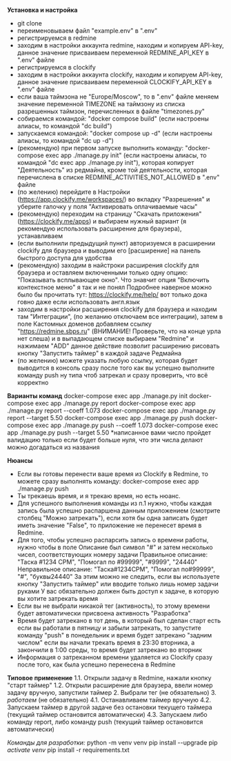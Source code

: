 **Установка и настройка**
- git clone
- переименовываем файл "example.env" в ".env"
- регистрируемся в redmine
- заходим в настройки аккаунта redmine, находим и копируем API-key, данное значение присваиваем переменной REDMINE_API_KEY в ".env" файле
- регистрируемся в clockify
- заходим в настройки аккаунта clockify, находим и копируем API-key, данное значение присваиваем переменной CLOCKIFY_API_KEY в ".env" файле
- если ваша таймзона не "Europe/Moscow", то в ".env" файле меняем значение переменной TIMEZONE на таймзону из списка разрешенных таймзон, перечисленных в файле "timezones.py"
- собираемся командой: "docker compose build" (если настроены алиасы, то командой "dc build")
- запускаемся командой: "docker compose up -d" (если настроены алиасы, то командой "dc up -d")
- (рекомендую) при первом запуске выполнить команду: "docker-compose exec app ./manage.py init" (если настроены алиасы, то командой "dc exec app ./manage.py init"),
которая копирует "Деятельность" из редмайна, кроме той деятельности, которая перечислена в списке REDMINE_ACTIVITIES_NOT_ALLOWED в ".env" файле
- (по желению) перейдите в Настройки (https://app.clockify.me/workspaces/) во вкладку "Разрешения" и уберите галочку у поля "Активировать оплачиваемые часы"
- (рекомендую) переходим на страницу "Скачать приложения" (https://clockify.me/apps) и выбираем нужный вариант (я рекомендую использовать расширение для браузера), устанавливаем
- (если выполнили предыдущий пункт) авторизуемся в расширении clockify для браузера и выводим его [расширение] на панель быстрого доступа для удобства
- (рекомендую) заходим в найстроки расширения clockify для браузера и оставляем включенными только одну опцию: "Показывать всплывающее окно".
Что знавчит опция "Включить контекстное меню" я так и не понял
Подробнее наверное можно было бы прочитать тут: https://clockify.me/help/ вот только дока говно даже если использовать англ.язык
- заходим в настройки расширения clockify для браузера и находим там "Интеграции", (по желанию отключаем все интеграции),
затем в поле Кастомных доменов добавляем ссылку "https://redmine.sbps.ru" (ВНИМАНИЕ! Проверьте, что на конце урла нет слеша) и в выпадающем списке выбираем "Redmine" и нажимаем "ADD"
данное действие позволит расширению рисовать кнопку "Запустить таймер" в каждой задаче Редмайна
- (по желению) можете указать любую ссылку, которая будет выводится в консоль сразу после того как вы успешно выполните команду push
ну типа чтоб затрекал и сразу проверить, что всё корректно

**Варианты команд**
docker-compose exec app ./manage.py init
docker-compose exec app ./manage.py report
docker-compose exec app ./manage.py report --coeff 1.073
docker-compose exec app ./manage.py report --target 5.50
docker-compose exec app ./manage.py push
docker-compose exec app ./manage.py push --coeff 1.073
docker-compose exec app ./manage.py push --target 5.50
*написанное вами число пройдет валидацию только если будет больше нуля, что эти числа делают можно догадаться из названия

**Нюансы**
- Если вы готовы перенести ваше время из Clockify в Redmine, то можете сразу выполнять команду:
docker-compose exec app ./manage.py push
- Ты трекаешь время, и я трекаю время, но есть нюанс.
- Для успешного выполнения команды из п.1 нужно, чтобы каждая запись была успешно распаршена данным приложением (смотрите столбец "Можно затрекать"),
если хотя бы одна записать будет иметь значение "False", то приложение не перенесет время в Redmine.
- Для того, чтобы успешно распарсить запись о времени работы, нужно чтобы в поле Описание был символ "#" и затем несколько чисел, соответствующих номеру задачи
Правильное описание: "Таска #1234 СРМ", "Помогал по #99999", "#9999", "24440"
Неправильное описание: "Таска#1234СРМ", "Помогал по#99999", "#", "буквы24440"
За этим можно не следить, если вы используете кнопку "Запустить таймер" или вводите только лишь номер задачи руками
У вас обязательно должен быть доступ к задаче, в которую вы хотите затрекать время
- Если вы не выбрали никакой тег (активность), то этому времени будет автоматически присвоена активность "Разработка"
- Время будет затрекано в тот день, в который был сделан старт
есть если вы работали в пятницу и забыли затрекать, то запустите команду "push" в понедельник и время будет затрекано "задним числом"
если вы начали трекать время в 23:30 вторника, а закончили в 1:00 среды, то время будет затрекано во вторник
- Информация о затреканном времени удаляется из Clockify сразу после того, как была успешно перенесена в Redmine

**Типовое применение**
1.1. Открыли задачу в Redmine, нажали кнопку "старт таймер"
1.2. Открыли расширение для браузера, ввели номер задачу вручную, запустили таймер
2. Выбрали тег (не обязательно)
3. *работаем* (не обязательно)
4.1. Останавливаем таймер вручную
4.2. Запускаем таймер в другой задаче без остановки текущего таймера (текущий таймер остановится автоматически)
4.3. Запускаем либо команду report, либо команду push (текущий таймер остановится автоматически)


*Команды для разработки:*
python -m venv venv
pip install --upgrade pip
*activate venv*
pip install -r requirements.txt